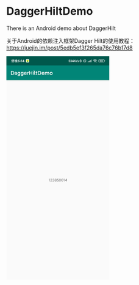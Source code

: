# DaggerHiltDemo
There is an Android demo about DaggerHilt

关于Android的依赖注入框架Dagger Hilt的使用教程：  https://juejin.im/post/5edb5ef3f265da76c76b17d8 

<img width="270" height="585" src="https://github.com/HyejeanMOON/DaggerHiltDemo/blob/master/Screenshot_2020-06-06-18-14-01-845_com.hyejeanmoon.daggerhiltdemo.jpg"/>


